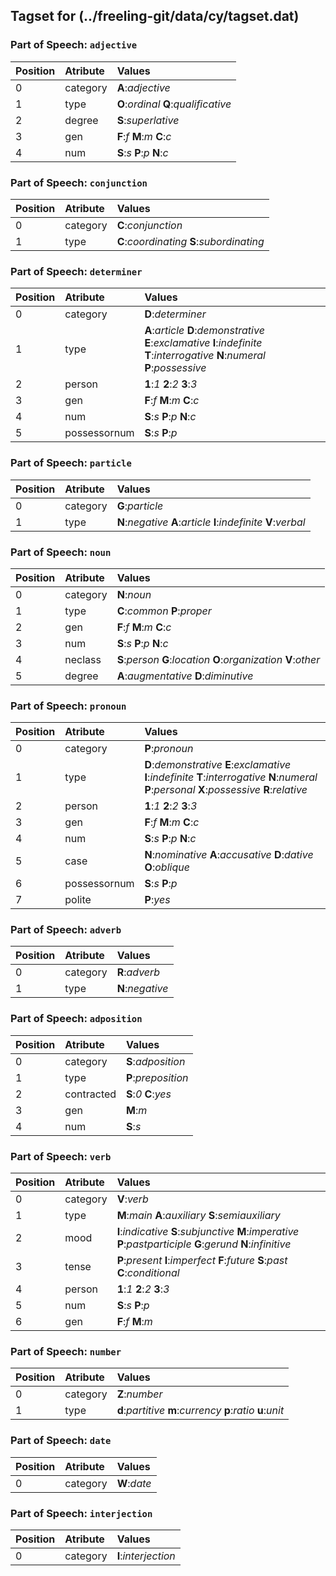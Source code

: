 ## Tagset for (../freeling-git/data/cy/tagset.dat)

### Part of Speech: `adjective`
| Position | Atribute | Values |
|:----     |:----     |:----   |
| 0        | category | **A**:_adjective_ |
| 1 | type |   **O**:_ordinal_   **Q**:_qualificative_ |
| 2 | degree |   **S**:_superlative_ |
| 3 | gen |   **F**:_f_   **M**:_m_   **C**:_c_ |
| 4 | num |   **S**:_s_   **P**:_p_   **N**:_c_ |
### Part of Speech: `conjunction`
| Position | Atribute | Values |
|:----     |:----     |:----   |
| 0        | category | **C**:_conjunction_ |
| 1 | type |   **C**:_coordinating_   **S**:_subordinating_ |
### Part of Speech: `determiner`
| Position | Atribute | Values |
|:----     |:----     |:----   |
| 0        | category | **D**:_determiner_ |
| 1 | type |   **A**:_article_   **D**:_demonstrative_   **E**:_exclamative_   **I**:_indefinite_   **T**:_interrogative_   **N**:_numeral_   **P**:_possessive_ |
| 2 | person |   **1**:_1_   **2**:_2_   **3**:_3_ |
| 3 | gen |   **F**:_f_   **M**:_m_   **C**:_c_ |
| 4 | num |   **S**:_s_   **P**:_p_   **N**:_c_ |
| 5 | possessornum |   **S**:_s_   **P**:_p_ |
### Part of Speech: `particle`
| Position | Atribute | Values |
|:----     |:----     |:----   |
| 0        | category | **G**:_particle_ |
| 1 | type |   **N**:_negative_   **A**:_article_   **I**:_indefinite_   **V**:_verbal_ |
### Part of Speech: `noun`
| Position | Atribute | Values |
|:----     |:----     |:----   |
| 0        | category | **N**:_noun_ |
| 1 | type |   **C**:_common_   **P**:_proper_ |
| 2 | gen |   **F**:_f_   **M**:_m_   **C**:_c_ |
| 3 | num |   **S**:_s_   **P**:_p_   **N**:_c_ |
| 4 | neclass |   **S**:_person_   **G**:_location_   **O**:_organization_   **V**:_other_ |
| 5 | degree |   **A**:_augmentative_   **D**:_diminutive_ |
### Part of Speech: `pronoun`
| Position | Atribute | Values |
|:----     |:----     |:----   |
| 0        | category | **P**:_pronoun_ |
| 1 | type |   **D**:_demonstrative_   **E**:_exclamative_   **I**:_indefinite_   **T**:_interrogative_   **N**:_numeral_   **P**:_personal_   **X**:_possessive_   **R**:_relative_ |
| 2 | person |   **1**:_1_   **2**:_2_   **3**:_3_ |
| 3 | gen |   **F**:_f_   **M**:_m_   **C**:_c_ |
| 4 | num |   **S**:_s_   **P**:_p_   **N**:_c_ |
| 5 | case |   **N**:_nominative_   **A**:_accusative_   **D**:_dative_   **O**:_oblique_ |
| 6 | possessornum |   **S**:_s_   **P**:_p_ |
| 7 | polite |   **P**:_yes_ |
### Part of Speech: `adverb`
| Position | Atribute | Values |
|:----     |:----     |:----   |
| 0        | category | **R**:_adverb_ |
| 1 | type |   **N**:_negative_ |
### Part of Speech: `adposition`
| Position | Atribute | Values |
|:----     |:----     |:----   |
| 0        | category | **S**:_adposition_ |
| 1 | type |   **P**:_preposition_ |
| 2 | contracted |   **S**:_0_   **C**:_yes_ |
| 3 | gen |   **M**:_m_ |
| 4 | num |   **S**:_s_ |
### Part of Speech: `verb`
| Position | Atribute | Values |
|:----     |:----     |:----   |
| 0        | category | **V**:_verb_ |
| 1 | type |   **M**:_main_   **A**:_auxiliary_   **S**:_semiauxiliary_ |
| 2 | mood |   **I**:_indicative_   **S**:_subjunctive_   **M**:_imperative_   **P**:_pastparticiple_   **G**:_gerund_   **N**:_infinitive_ |
| 3 | tense |   **P**:_present_   **I**:_imperfect_   **F**:_future_   **S**:_past_   **C**:_conditional_ |
| 4 | person |   **1**:_1_   **2**:_2_   **3**:_3_ |
| 5 | num |   **S**:_s_   **P**:_p_ |
| 6 | gen |   **F**:_f_   **M**:_m_ |
### Part of Speech: `number`
| Position | Atribute | Values |
|:----     |:----     |:----   |
| 0        | category | **Z**:_number_ |
| 1 | type |   **d**:_partitive_   **m**:_currency_   **p**:_ratio_   **u**:_unit_ |
### Part of Speech: `date`
| Position | Atribute | Values |
|:----     |:----     |:----   |
| 0        | category | **W**:_date_ |
### Part of Speech: `interjection`
| Position | Atribute | Values |
|:----     |:----     |:----   |
| 0        | category | **I**:_interjection_ |
